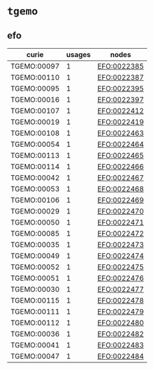 # `tgemo`

## efo

| curie       |   usages | nodes                                               |
|-------------|----------|-----------------------------------------------------|
| TGEMO:00097 |        1 | [EFO:0022385](http://www.ebi.ac.uk/efo/EFO_0022385) |
| TGEMO:00110 |        1 | [EFO:0022387](http://www.ebi.ac.uk/efo/EFO_0022387) |
| TGEMO:00095 |        1 | [EFO:0022395](http://www.ebi.ac.uk/efo/EFO_0022395) |
| TGEMO:00016 |        1 | [EFO:0022397](http://www.ebi.ac.uk/efo/EFO_0022397) |
| TGEMO:00107 |        1 | [EFO:0022412](http://www.ebi.ac.uk/efo/EFO_0022412) |
| TGEMO:00019 |        1 | [EFO:0022419](http://www.ebi.ac.uk/efo/EFO_0022419) |
| TGEMO:00108 |        1 | [EFO:0022463](http://www.ebi.ac.uk/efo/EFO_0022463) |
| TGEMO:00054 |        1 | [EFO:0022464](http://www.ebi.ac.uk/efo/EFO_0022464) |
| TGEMO:00113 |        1 | [EFO:0022465](http://www.ebi.ac.uk/efo/EFO_0022465) |
| TGEMO:00114 |        1 | [EFO:0022466](http://www.ebi.ac.uk/efo/EFO_0022466) |
| TGEMO:00042 |        1 | [EFO:0022467](http://www.ebi.ac.uk/efo/EFO_0022467) |
| TGEMO:00053 |        1 | [EFO:0022468](http://www.ebi.ac.uk/efo/EFO_0022468) |
| TGEMO:00106 |        1 | [EFO:0022469](http://www.ebi.ac.uk/efo/EFO_0022469) |
| TGEMO:00029 |        1 | [EFO:0022470](http://www.ebi.ac.uk/efo/EFO_0022470) |
| TGEMO:00050 |        1 | [EFO:0022471](http://www.ebi.ac.uk/efo/EFO_0022471) |
| TGEMO:00085 |        1 | [EFO:0022472](http://www.ebi.ac.uk/efo/EFO_0022472) |
| TGEMO:00035 |        1 | [EFO:0022473](http://www.ebi.ac.uk/efo/EFO_0022473) |
| TGEMO:00049 |        1 | [EFO:0022474](http://www.ebi.ac.uk/efo/EFO_0022474) |
| TGEMO:00052 |        1 | [EFO:0022475](http://www.ebi.ac.uk/efo/EFO_0022475) |
| TGEMO:00051 |        1 | [EFO:0022476](http://www.ebi.ac.uk/efo/EFO_0022476) |
| TGEMO:00030 |        1 | [EFO:0022477](http://www.ebi.ac.uk/efo/EFO_0022477) |
| TGEMO:00115 |        1 | [EFO:0022478](http://www.ebi.ac.uk/efo/EFO_0022478) |
| TGEMO:00111 |        1 | [EFO:0022479](http://www.ebi.ac.uk/efo/EFO_0022479) |
| TGEMO:00112 |        1 | [EFO:0022480](http://www.ebi.ac.uk/efo/EFO_0022480) |
| TGEMO:00036 |        1 | [EFO:0022482](http://www.ebi.ac.uk/efo/EFO_0022482) |
| TGEMO:00041 |        1 | [EFO:0022483](http://www.ebi.ac.uk/efo/EFO_0022483) |
| TGEMO:00047 |        1 | [EFO:0022484](http://www.ebi.ac.uk/efo/EFO_0022484) |

